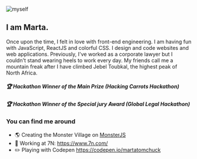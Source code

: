 ![myself](me.svg)


## I am Marta. 

Once upon the time, I felt in love with front-end engineering. I am having fun with JavaScript, ReactJS and colorful CSS. I design and code websites and web applications. Previously, I've worked as a corporate lawyer but I couldn't stand wearing heels to work every day. My friends call me a mountain freak after I have climbed Jebel Toubkal, the highest peak of North Africa. 

##### :trophy: Hackathon Winner of the Main Prize (Hacking Carrots Hackathon)
##### :trophy: Hackathon Winner of the Special jury Award (Global Legal Hackathon)

### You can find me around  
* 🌎 Creating the Monster Village on [MonsterJS](http://monsterjs.com)
* :briefcase: Working at 7N: https://www.7n.com/
* :pencil2: Playing with Codepen https://codepen.io/martatomchuck


